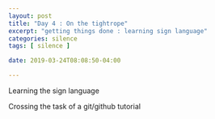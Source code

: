 ```yaml
---
layout: post
title: "Day 4 : On the tightrope"
excerpt: "getting things done : learning sign language"
categories: silence
tags: [ silence ]

date: 2019-03-24T08:08:50-04:00

---
```



Learning the sign language

Crossing the task of a git/github tutorial
